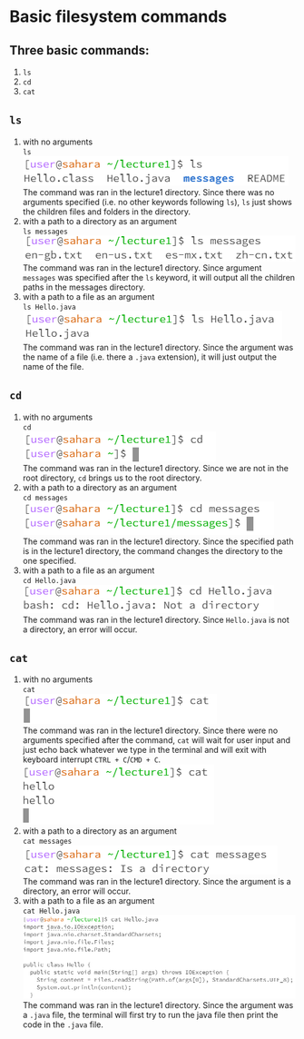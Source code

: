 Basic filesystem commands
==

Three basic commands:
--
1. `ls`
2. `cd`
3. `cat`

`ls`
--
1. with no arguments  
   `ls`  
   ![ls](screenshots/ls.png)  
   The command was ran in the lecture1 directory. Since there was no arguments specified (i.e. no other keywords following `ls`), `ls` just shows the children         files and folders in the directory.
2. with a path to a directory as an argument  
   `ls messages`  
   ![ls with directory](screenshots/ls_directory.png)  
   The command was ran in the lecture1 directory. Since argument `messages` was specified after the `ls` keyword, it will output all the children paths in the         messages directory.
3. with a path to a file as an argument  
   `ls Hello.java`  
   ![ls with file](screenshots/ls_file.png)  
   The command was ran in the lecture1 directory. Since the argument was the name of a file (i.e. there a `.java` extension), it will just output the name of the      file.

`cd`
--
1. with no arguments  
   `cd`  
   ![cd](screenshots/cd.png)  
   The command was ran in the lecture1 directory. Since we are not in the root directory, `cd` brings us to the root directory.
2. with a path to a directory as an argument  
   `cd messages`  
   ![cd with directory](screenshots/cd_directory.png)  
   The command was ran in the lecture1 directory. Since the specified path is in the lecture1 directory, the command changes the directory to the one specified.
3. with a path to a file as an argument  
   `cd Hello.java`  
   ![cd with files](screenshots/cd_file.png)  
   The command was ran in the lecture1 directory. Since `Hello.java` is not a directory, an error will occur.

`cat`
--
1. with no arguments  
   `cat`  
   ![cat](screenshots/cat.png)  
   The command was ran in the lecture1 directory. Since there were no arguments specified after the command, `cat` will wait for user input and just echo back         whatever we type in the terminal and will exit with keyboard interrupt `CTRL + C`/`CMD + C`.  
   ![echos](screenshots/hello_echo.png "cat echo")
2. with a path to a directory as an argument  
   `cat messages`  
   ![cat with directory](screenshots/cat_directory.png)  
   The command was ran in the lecture1 directory. Since the argument is a directory, an error will occur.
3. with a path to a file as an argument  
   `cat Hello.java`
   ![cat with files](screenshots/cat_file.png)  
   The command was ran in the lecture1 directory. Since the argument was a `.java` file, the terminal will first try to run the java file then print the code in       the `.java` file.
